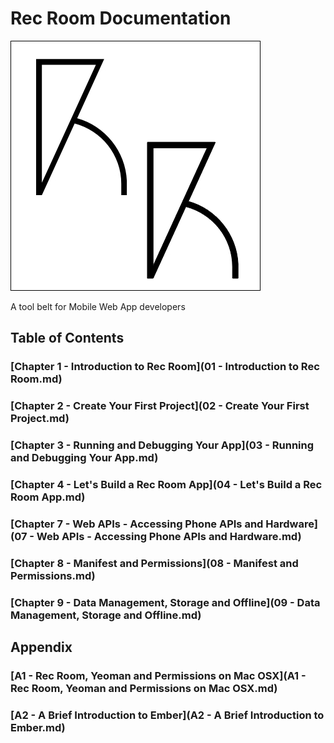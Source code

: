 # Rec Room Documentation

![Rec Room logo](images/recroom-logo.jpg?raw=true)

A tool belt for Mobile Web App developers

## Table of Contents

### [Chapter 1 - Introduction to Rec Room](01 - Introduction to Rec Room.md)
### [Chapter 2 - Create Your First Project](02 - Create Your First Project.md)
### [Chapter 3 - Running and Debugging Your App](03 - Running and Debugging Your App.md)
### [Chapter 4 - Let's Build a Rec Room App](04 - Let's Build a Rec Room App.md)
### [Chapter 7 - Web APIs - Accessing Phone APIs and Hardware](07 - Web APIs - Accessing Phone APIs and Hardware.md)
### [Chapter 8 - Manifest and Permissions](08 - Manifest and Permissions.md)
### [Chapter 9 - Data Management, Storage and Offline](09 - Data Management, Storage and Offline.md)

## Appendix

### [A1 - Rec Room, Yeoman and Permissions on Mac OSX](A1 - Rec Room, Yeoman and Permissions on Mac OSX.md)
### [A2 - A Brief Introduction to Ember](A2 - A Brief Introduction to Ember.md)
